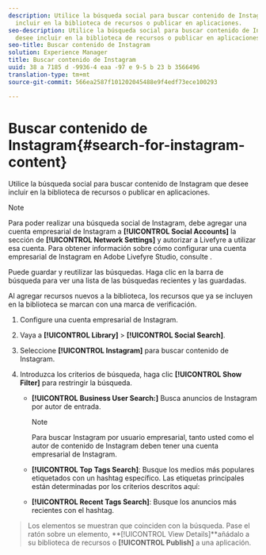 ```yaml
---
description: Utilice la búsqueda social para buscar contenido de Instagram que desee
  incluir en la biblioteca de recursos o publicar en aplicaciones.
seo-description: Utilice la búsqueda social para buscar contenido de Instagram que
  desee incluir en la biblioteca de recursos o publicar en aplicaciones.
seo-title: Buscar contenido de Instagram
solution: Experience Manager
title: Buscar contenido de Instagram
uuid: 38 a 7185 d -9936-4 eaa -97 e 9-5 b 23 b 3566496
translation-type: tm+mt
source-git-commit: 566ea2587f101202045488e9f4edf73ece100293

---
```



# Buscar contenido de Instagram{#search-for-instagram-content}

Utilice la búsqueda social para buscar contenido de Instagram que desee incluir en la biblioteca de recursos o publicar en aplicaciones.

>[!NOTE]
>
>Para poder realizar una búsqueda social de Instagram, debe agregar una cuenta empresarial de Instagram a **[!UICONTROL Social Accounts]** la sección de **[!UICONTROL Network Settings]** y autorizar a Livefyre a utilizar esa cuenta. Para obtener información sobre cómo configurar una cuenta empresarial de Instagram en Adobe Livefyre Studio, consulte [](../c-users-creating-accounts-with-studio-access/t-configure-social-accout-instagram/c-about-instagram-accounts.md#c_about_instagram_accounts).

Puede guardar y reutilizar las búsquedas. Haga clic en la barra de búsqueda para ver una lista de las búsquedas recientes y las guardadas.

Al agregar recursos nuevos a la biblioteca, los recursos que ya se incluyen en la biblioteca se marcan con una marca de verificación.

1. Configure una cuenta empresarial de Instagram.
1. Vaya a **[!UICONTROL Library]** > **[!UICONTROL Social Search]**.
1. Seleccione **[!UICONTROL Instagram]** para buscar contenido de Instagram.
1. Introduzca los criterios de búsqueda, haga clic **[!UICONTROL Show Filter]** para restringir la búsqueda.

   * **[!UICONTROL Business User Search:]** Busca anuncios de Instagram por autor de entrada.

      >[!NOTE]
      >
      >Para buscar Instagram por usuario empresarial, tanto usted como el autor de contenido de Instagram deben tener una cuenta empresarial de Instagram.

   * **[!UICONTROL Top Tags Search]**: Busque los medios más populares etiquetados con un hashtag específico. Las etiquetas principales están determinadas por los criterios descritos aquí: [](https://developers.facebook.com/docs/instagram-api/reference/hashtag/top-media)

   * **[!UICONTROL Recent Tags Search]**: Busque los anuncios más recientes con el hashtag.

>Los elementos se muestran que coinciden con la búsqueda. Pase el ratón sobre un elemento, **[!UICONTROL View Details]**añádalo a su biblioteca de recursos o **[!UICONTROL Publish]** a una aplicación.

